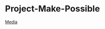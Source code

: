 # Project-Make-Possible 
[Media](http://www.spd.org.sg/updates/detail/engineering-for-greater-good-422.html)
